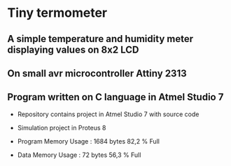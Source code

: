 # Tiny termometer
## A simple temperature and humidity meter displaying values on 8x2 LCD
## On small avr microcontroller Attiny 2313
## Program written on C language in Atmel Studio 7

* Repository contains project in Atmel Studio 7 with source code 
* Simulation project in Proteus 8

* Program Memory Usage 	:	1684 bytes   82,2 % Full
* Data Memory Usage 		:	72 bytes   56,3 % Full
